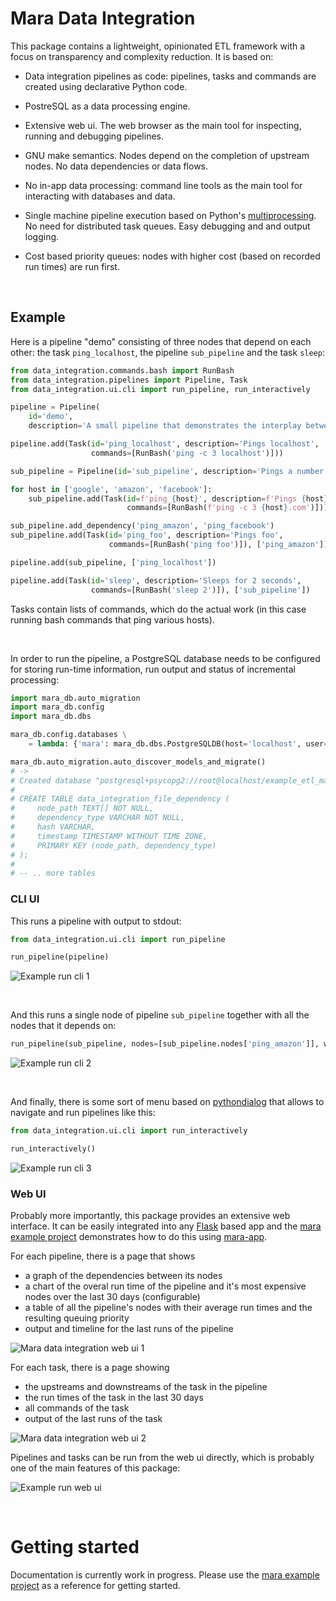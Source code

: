 # Mara Data Integration

This package contains a lightweight, opinionated ETL framework with a focus on transparency and complexity reduction. It is based on:

- Data integration pipelines as code: pipelines, tasks and commands are created using declarative Python code.

- PostreSQL as a data processing engine.

- Extensive web ui. The web browser as the main tool for inspecting, running and debugging pipelines.

- GNU make semantics. Nodes depend on the completion of upstream nodes. No data dependencies or data flows.

- No in-app data processing: command line tools as the main tool for interacting with databases and data.

- Single machine pipeline execution based on Python's [multiprocessing](https://docs.python.org/3.6/library/multiprocessing.html). No need for distributed task queues. Easy debugging and and output logging.

- Cost based priority queues: nodes with higher cost (based on recorded run times) are run first.

&nbsp;

## Example

Here is a pipeline "demo" consisting of three nodes that depend on each other: the task `ping_localhost`, the pipeline `sub_pipeline` and the task `sleep`:

```python
from data_integration.commands.bash import RunBash
from data_integration.pipelines import Pipeline, Task
from data_integration.ui.cli import run_pipeline, run_interactively

pipeline = Pipeline(
    id='demo',
    description='A small pipeline that demonstrates the interplay between pipelines, tasks and commands')

pipeline.add(Task(id='ping_localhost', description='Pings localhost',
                  commands=[RunBash('ping -c 3 localhost')]))

sub_pipeline = Pipeline(id='sub_pipeline', description='Pings a number of hosts')

for host in ['google', 'amazon', 'facebook']:
    sub_pipeline.add(Task(id=f'ping_{host}', description=f'Pings {host}',
                          commands=[RunBash(f'ping -c 3 {host}.com')]))

sub_pipeline.add_dependency('ping_amazon', 'ping_facebook')
sub_pipeline.add(Task(id='ping_foo', description='Pings foo',
                      commands=[RunBash('ping foo')]), ['ping_amazon'])

pipeline.add(sub_pipeline, ['ping_localhost'])

pipeline.add(Task(id='sleep', description='Sleeps for 2 seconds',
                  commands=[RunBash('sleep 2')]), ['sub_pipeline'])
```

Tasks contain lists of commands, which do the actual work (in this case running bash commands that ping various hosts). 

&nbsp;

In order to run the pipeline, a PostgreSQL database needs to be configured for storing run-time information, run output and status of incremental processing: 

```python
import mara_db.auto_migration
import mara_db.config
import mara_db.dbs

mara_db.config.databases \
    = lambda: {'mara': mara_db.dbs.PostgreSQLDB(host='localhost', user='root', database='example_etl_mara')}

mara_db.auto_migration.auto_discover_models_and_migrate()
# -> 
# Created database "postgresql+psycopg2://root@localhost/example_etl_mara"
# 
# CREATE TABLE data_integration_file_dependency (
#     node_path TEXT[] NOT NULL, 
#     dependency_type VARCHAR NOT NULL, 
#     hash VARCHAR, 
#     timestamp TIMESTAMP WITHOUT TIME ZONE, 
#     PRIMARY KEY (node_path, dependency_type)
# );
# 
# -- .. more tables
```

### CLI UI

This runs a pipeline with output to stdout:

```python
from data_integration.ui.cli import run_pipeline

run_pipeline(pipeline)
```

![Example run cli 1](docs/example-run-cli-1.gif)

&nbsp;

And this runs a single node of pipeline `sub_pipeline` together with all the nodes that it depends on:

```python
run_pipeline(sub_pipeline, nodes=[sub_pipeline.nodes['ping_amazon']], with_upstreams=True)
```

![Example run cli 2](docs/example-run-cli-2.gif)

&nbsp;


And finally, there is some sort of menu based on [pythondialog](http://pythondialog.sourceforge.net/) that allows to navigate and run pipelines like this:

```python
from data_integration.ui.cli import run_interactively

run_interactively()
```

![Example run cli 3](docs/example-run-cli-3.gif)



### Web UI

Probably more importantly, this package provides an extensive web interface. It can be easily integrated into any [Flask](http://flask.pocoo.org/) based app and the [mara example project](https://github.com/mara/mara-example-project) demonstrates how to do this using [mara-app](https://github.com/mara/mara-app).

For each pipeline, there is a page that shows

- a graph of the dependencies between its nodes
- a chart of the overal run time of the pipeline and it's most expensive nodes over the last 30 days (configurable)
- a table of all the pipeline's nodes with their average run times and the resulting queuing priority
- output and timeline for the last runs of the pipeline


![Mara data integration web ui 1](docs/mara-data-integration-web-ui-1.png)

For each task, there is a page showing 

- the upstreams and downstreams of the task in the pipeline
- the run times of the task in the last 30 days
- all commands of the task
- output of the last runs of the task

![Mara data integration web ui 2](docs/mara-data-integration-web-ui-2.png)


Pipelines and tasks can be run from the web ui directly, which is probably one of the main features of this package: 

![Example run web ui](docs/example-run-web-ui.gif)

&nbsp;

# Getting started

Documentation is currently work in progress. Please use the [mara example project](https://github.com/mara/mara-example-project) as a reference for getting started. 


